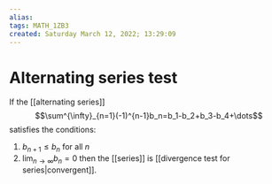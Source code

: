 ```yaml
---
alias: 
tags: MATH_1ZB3
created: Saturday March 12, 2022; 13:29:09 
---
```

# Alternating series test
If the [[alternating series]] 
$$\sum^{\infty}_{n=1}(-1)^{n-1}b_n=b_1-b_2+b_3-b_4+\dots$$
satisfies the conditions:
1. $b_{n+1}\leq b_n$ for all $n$
2. $\lim_{n \rightarrow \infty}b_n=0$
then the [[series]] is [[divergence test for series|convergent]]. 
